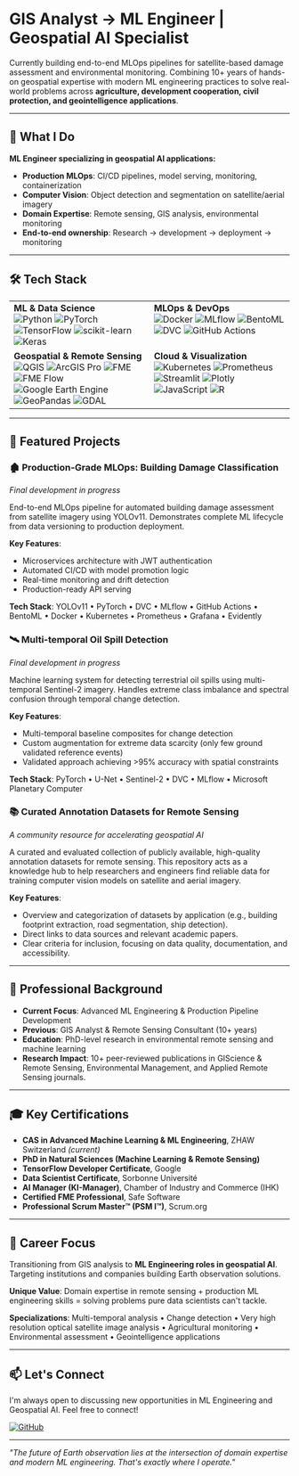 # GIS Analyst → ML Engineer | Geospatial AI Specialist

Currently building end-to-end MLOps pipelines for satellite-based damage assessment and environmental monitoring. Combining 10+ years of hands-on geospatial expertise with modern ML engineering practices to solve real-world problems across **agriculture, development cooperation, civil protection, and geointelligence applications**.

---

## 🎯 What I Do

**ML Engineer specializing in geospatial AI applications:**
- **Production MLOps**: CI/CD pipelines, model serving, monitoring, containerization
- **Computer Vision**: Object detection and segmentation on satellite/aerial imagery  
- **Domain Expertise**: Remote sensing, GIS analysis, environmental monitoring
- **End-to-end ownership**: Research → development → deployment → monitoring

---

## 🛠️ Tech Stack

<table>
  <tr>
    <td valign="top" width="50%">
      <strong>ML & Data Science</strong><br>
      <img src="https://img.shields.io/badge/Python-3776AB?style=for-the-badge&logo=python&logoColor=white" alt="Python"/>
      <img src="https://img.shields.io/badge/PyTorch-EE4C2C?style=for-the-badge&logo=pytorch&logoColor=white" alt="PyTorch"/>
      <img src="https://img.shields.io/badge/TensorFlow-FF6F00?style=for-the-badge&logo=tensorflow&logoColor=white" alt="TensorFlow"/>
      <img src="https://img.shields.io/badge/scikit--learn-F7931E?style=for-the-badge&logo=scikit-learn&logoColor=white" alt="scikit-learn"/>
      <img src="https://img.shields.io/badge/Keras-D00000?style=for-the-badge&logo=keras&logoColor=white" alt="Keras"/>
    </td>
    <td valign="top" width="50%">
      <strong>MLOps & DevOps</strong><br>
      <img src="https://img.shields.io/badge/Docker-2496ED?style=for-the-badge&logo=docker&logoColor=white" alt="Docker"/>
      <img src="https://img.shields.io/badge/MLflow-0194E2?style=for-the-badge&logo=mlflow&logoColor=white" alt="MLflow"/>
      <img src="https://img.shields.io/badge/BentoML-FF69B4?style=for-the-badge" alt="BentoML"/>
      <img src="https://img.shields.io/badge/DVC-8A2BE2?style=for-the-badge&logo=dvc&logoColor=white" alt="DVC"/>
      <img src="https://img.shields.io/badge/GitHub%20Actions-2088FF?style=for-the-badge&logo=github-actions&logoColor=white" alt="GitHub Actions"/>
    </td>
  </tr>
  <tr>
    <td valign="top" width="50%">
      <strong>Geospatial & Remote Sensing</strong><br>
      <img src="https://img.shields.io/badge/QGIS-589632?style=for-the-badge&logo=qgis&logoColor=white" alt="QGIS"/>
      <img src="https://img.shields.io/badge/ArcGIS%20Pro-007AC2?style=for-the-badge" alt="ArcGIS Pro"/>
      <img src="https://img.shields.io/badge/FME-FF6600?style=for-the-badge&logo=data:image/png;base64,iVBORw0KGgoAAAANSUhEUgAAAAEAAAABCAYAAAAfFcSJAAAADUlEQVR42mP8/5+hHgAHggJ/PchI7wAAAABJRU5ErkJggg==&logoColor=white" alt="FME"/>
      <img src="https://img.shields.io/badge/FME%20Flow-F58220?style=for-the-badge&logo=fme&logoColor=white" alt="FME Flow"/>
      <img src="https://img.shields.io/badge/Google%20Earth%20Engine-4285F4?style=for-the-badge" alt="Google Earth Engine"/>
      <img src="https://img.shields.io/badge/GeoPandas-150458?style=for-the-badge" alt="GeoPandas"/>
      <img src="https://img.shields.io/badge/GDAL-5CA548?style=for-the-badge&logo=gdal&logoColor=white" alt="GDAL"/>
    </td>
    <td valign="top" width="50%">
      <strong>Cloud & Visualization</strong><br>
      <img src="https://img.shields.io/badge/Kubernetes-326CE5?style=for-the-badge&logo=kubernetes&logoColor=white" alt="Kubernetes"/>
      <img src="https://img.shields.io/badge/Prometheus-E6522C?style=for-the-badge&logo=prometheus&logoColor=white" alt="Prometheus"/>
      <img src="https://img.shields.io/badge/Streamlit-FF4B4B?style=for-the-badge&logo=streamlit&logoColor=white" alt="Streamlit"/>
      <img src="https://img.shields.io/badge/Plotly-3F4F75?style=for-the-badge&logo=plotly&logoColor=white" alt="Plotly"/>
      <img src="https://img.shields.io/badge/JavaScript-F7DF1E?style=for-the-badge&logo=javascript&logoColor=black" alt="JavaScript"/>
      <img src="https://img.shields.io/badge/R-276DC3?style=for-the-badge&logo=r&logoColor=white" alt="R"/>
    </td>
  </tr>
</table>

---

## 🔬 Featured Projects

### 🏚️ Production-Grade MLOps: Building Damage Classification
*Final development in progress*

End-to-end MLOps pipeline for automated building damage assessment from satellite imagery using YOLOv11. Demonstrates complete ML lifecycle from data versioning to production deployment.

**Key Features**:
- Microservices architecture with JWT authentication
- Automated CI/CD with model promotion logic
- Real-time monitoring and drift detection
- Production-ready API serving

**Tech Stack**: YOLOv11 • PyTorch • DVC • MLflow • GitHub Actions • BentoML • Docker • Kubernetes • Prometheus • Grafana • Evidently

### 🛰️ Multi-temporal Oil Spill Detection
*Final development in progress*

Machine learning system for detecting terrestrial oil spills using multi-temporal Sentinel-2 imagery. Handles extreme class imbalance and spectral confusion through temporal change detection.

**Key Features**:
- Multi-temporal baseline composites for change detection
- Custom augmentation for extreme data scarcity (only few ground validated reference events)
- Validated approach achieving >95% accuracy with spatial constraints

**Tech Stack**: PyTorch • U-Net • Sentinel-2 • DVC • MLflow • Microsoft Planetary Computer

### 📚 Curated Annotation Datasets for Remote Sensing
*A community resource for accelerating geospatial AI*

A curated and evaluated collection of publicly available, high-quality annotation datasets for remote sensing. This repository acts as a knowledge hub to help researchers and engineers find reliable data for training computer vision models on satellite and aerial imagery.

**Key Features**:
- Overview  and categorization of datasets by application (e.g., building footprint extraction, road segmentation, ship detection).
- Direct links to data sources and relevant academic papers.
- Clear criteria for inclusion, focusing on data quality, documentation, and accessibility.

---

## 💼 Professional Background

- **Current Focus**: Advanced ML Engineering & Production Pipeline Development  
- **Previous**: GIS Analyst & Remote Sensing Consultant (10+ years)  
- **Education**: PhD-level research in environmental remote sensing and machine learning
- **Research Impact**: 10+ peer-reviewed publications in GIScience & Remote Sensing, Environmental Management, and Applied Remote Sensing journals.

---

## 🎓 Key Certifications

- **CAS in Advanced Machine Learning & ML Engineering**, ZHAW Switzerland *(current)*
- **PhD in Natural Sciences (Machine Learning & Remote Sensing)**
- **TensorFlow Developer Certificate**, Google
- **Data Scientist Certificate**, Sorbonne Université
- **AI Manager (KI-Manager)**, Chamber of Industry and Commerce (IHK)
- **Certified FME Professional**, Safe Software
- **Professional Scrum Master™ (PSM I™)**, Scrum.org

---

## 🎯 Career Focus

Transitioning from GIS analysis to **ML Engineering roles in geospatial AI**. Targeting institutions and companies building Earth observation solutions.

**Unique Value**: Domain expertise in remote sensing + production ML engineering skills = solving problems pure data scientists can't tackle.

**Specializations**: Multi-temporal analysis • Change detection • Very high resolution optical satellite image analysis • Agricultural monitoring • Environmental assessment • Geointelligence applications

---

## 📫 Let's Connect

I'm always open to discussing new opportunities in ML Engineering and Geospatial AI. Feel free to connect!

<p align="left">
  <a href="https://github.com/floew2" target="_blank"><img src="https://img.shields.io/badge/GitHub-181717?style=for-the-badge&logo=github&logoColor=white" alt="GitHub"/></a>
</p>

---

*"The future of Earth observation lies at the intersection of domain expertise and modern ML engineering. That's exactly where I operate."*
